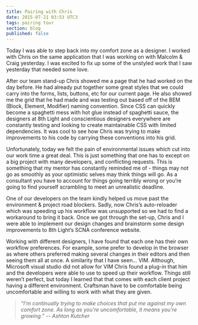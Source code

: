 ```yaml
---
title: Pairing with Chris
date: 2015-07-21 03:53 UTC3
tags: pairing tour
section: blog
published: false
---
```


Today I was able to step back into my comfort zone as a designer. I worked with Chris on the same application that I was working on with Malcolm & Craig yesterday. I was excited to fix up some of the unstyled work that I saw yesterday that needed some love.

After our team stand-up Chris showed me a page that he had worked on the day before. He had already put together some great styles that we could carry into the forms, lists, buttons, etc for our current page. He also showed me the grid that he had made and was testing out based off of the BEM (Block, Element, Modifier) naming convention. Since CSS can quickly become a spaghetti mess with hot glue instead of spaghetti sauce, the designers at 8th Light and conscientious designers everywhere are constantly testing and looking to create maintainable CSS with limited dependencies. It was cool to see how Chris was trying to make improvements to his code by carrying these conventions into his grid.

Unfortunately, today we felt the pain of environmental issues which cut into our work time a great deal. This is just something that one has to except on a big project with many developers, and conflicting requests. This is something that my mentor has constantly reminded me of - things may not go as smoothly as your optimistic selves may think things will go. As a consultant you have to account for things going terribly wrong or you’re going to find yourself scrambling to meet an unrealistic deadline.

One of our developers on the team kindly helped us move past the environment & project road blockers. Sadly, now Chris’s auto-reloader which was speeding up his workflow was unsupported so we had to find a workaround to bring it back. Once we got through the set-up, Chris and I were able to implement our design changes and brainstorm some design improvements to 8th Light’s SCNA conference website.

Working with different designers, I have found that each one has their own workflow preferences. For example, some prefer to develop in the browser as where others preferred making several changes in their editors and then seeing them all at once. A similarity that I have seen… VIM. Although, Microsoft visual studio did not allow for VIM Chris found a plug-in that him and the developers were able to use to speed up their workflow. Things still weren’t perfect, but today I learned that that comes with each client project having a different environment. Craftsman have to be comfortable being uncomfortable and willing to work with what they are given.

>*“I'm continually trying to make choices that put me against my own comfort zone. As long as you're uncomfortable, it means you're growing.” -- Ashton Kutcher*
